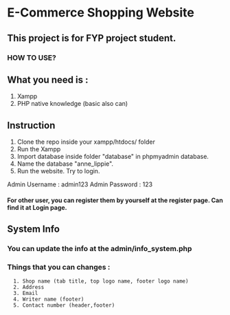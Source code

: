 # E-Commerce Shopping Website

## This project is for FYP project student.

### HOW TO USE?

## What you need is :

 1. Xampp
 2. PHP native knowledge (basic also can)

## Instruction

 1. Clone the repo inside your xampp/htdocs/ folder
 2. Run the Xampp
 3. Import database inside folder "database" in phpmyadmin database.
 4. Name the database "anne_lippie".
 5. Run the website. Try to login.

Admin Username : admin123
Admin Password : 123

#### For other user, you can register them by yourself at the register page. Can find it at Login page.

## System Info

 ### You can update the info at the admin/info_system.php
 ### Things that you can changes :
      1. Shop name (tab title, top logo name, footer logo name)
      2. Address
      3. Email
      4. Writer name (footer)
      5. Contact number (header,footer)


